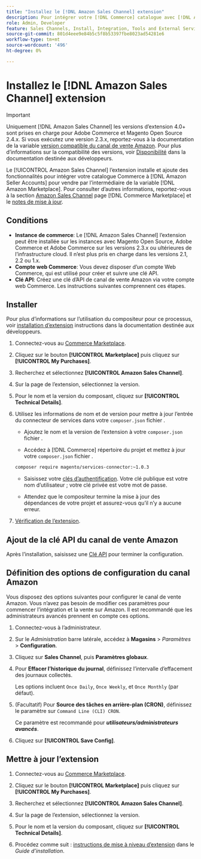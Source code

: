```yaml
---
title: "Installez le [!DNL Amazon Sales Channel] extension"
description: Pour intégrer votre [!DNL Commerce] catalogue avec [!DNL Amazon Seller Accounts] et vendre par l’intermédiaire de la variable [!DNL Amazon Marketplace], téléchargez et installez l’extension Amazon Sales Channel.
role: Admin, Developer
feature: Sales Channels, Install, Integration, Tools and External Services
source-git-commit: 801d4eee9e84b5c5f8b53397fbe8023ad54281e6
workflow-type: tm+mt
source-wordcount: '496'
ht-degree: 0%

---
```


# Installez le [!DNL Amazon Sales Channel] extension

>[!IMPORTANT]
>
>Uniquement [!DNL Amazon Sales Channel] les versions d’extension 4.0+ sont prises en charge pour Adobe Commerce et Magento Open Source 2.4.x. Si vous exécutez une version 2.3.x, reportez-vous à la documentation de la variable [version compatible du canal de vente Amazon](https://docs.magento.com/user-guide/v2.3/sales-channels/amazon/amazon-sales-channel.html). Pour plus d’informations sur la compatibilité des versions, voir [Disponibilité](https://experienceleague.adobe.com/docs/commerce-operations/release/product-availability.html) dans la documentation destinée aux développeurs.

Le [!UICONTROL Amazon Sales Channel] l’extension installe et ajoute des fonctionnalités pour intégrer votre catalogue Commerce à [!DNL Amazon Seller Accounts] pour vendre par l’intermédiaire de la variable [!DNL Amazon Marketplace]. Pour consulter d’autres informations, reportez-vous à la section [Amazon Sales Channel](https://marketplace.magento.com/magento-module-amazon.html) page [!DNL Commerce Marketplace] et le [notes de mise à jour](release-notes.md).

## Conditions

- **Instance de commerce**: Le [!DNL Amazon Sales Channel] l’extension peut être installée sur les instances avec Magento Open Source, Adobe Commerce et Adobe Commerce sur les versions 2.3.x ou ultérieures de l’infrastructure cloud. Il n’est plus pris en charge dans les versions 2.1, 2.2 ou 1.x.
- **Compte web Commerce**: Vous devez disposer d’un compte Web Commerce, qui est utilisé pour créer et suivre une clé API.
- **Clé API**: Créez une clé d’API de canal de vente Amazon via votre compte web Commerce. Les instructions suivantes comprennent ces étapes.

## Installer

Pour plus d’informations sur l’utilisation du compositeur pour ce processus, voir [installation d’extension](https://experienceleague.adobe.com/docs/commerce-operations/installation-guide/tutorials/extensions.html) instructions dans la documentation destinée aux développeurs.

1. Connectez-vous au [Commerce Marketplace](https://marketplace.magento.com/customer/account/).

1. Cliquez sur le bouton **[!UICONTROL Marketplace]** puis cliquez sur **[!UICONTROL My Purchases]**.

1. Recherchez et sélectionnez **[!UICONTROL Amazon Sales Channel]**.

1. Sur la page de l’extension, sélectionnez la version.

1. Pour le nom et la version du composant, cliquez sur **[!UICONTROL Technical Details]**.

1. Utilisez les informations de nom et de version pour mettre à jour l’entrée du connecteur de services dans votre `composer.json` fichier .

   - Ajoutez le nom et la version de l’extension à votre `composer.json` fichier .

   - Accédez à [!DNL Commerce] répertoire du projet et mettez à jour votre `composer.json` fichier .

   ```bash
   composer require magento/services-connector:~1.0.3
   ```

   - Saisissez votre [clés d’authentification](https://experienceleague.adobe.com/docs/commerce-operations/installation-guide/prerequisites/authentication-keys.html). Votre clé publique est votre nom d’utilisateur ; votre clé privée est votre mot de passe.

   - Attendez que le compositeur termine la mise à jour des dépendances de votre projet et assurez-vous qu’il n’y a aucune erreur.

1. [Vérification de l’extension](https://experienceleague.adobe.com/docs/commerce-operations/installation-guide/tutorials/extensions.html).

## Ajout de la clé API du canal de vente Amazon

Après l’installation, saisissez une [Clé API](./amazon-verify-api-key.md) pour terminer la configuration.

## Définition des options de configuration du canal Amazon

Vous disposez des options suivantes pour configurer le canal de vente Amazon. Vous n’avez pas besoin de modifier ces paramètres pour commencer l’intégration et la vente sur Amazon. Il est recommandé que les administrateurs avancés prennent en compte ces options.

1. Connectez-vous à l’administrateur.

1. Sur le _Administration_ barre latérale, accédez à **Magasins** > _Paramètres_ > **Configuration**.

1. Cliquez sur **Sales Channel**, puis **Paramètres globaux**.

1. Pour **Effacer l’historique du journal**, définissez l’intervalle d’effacement des journaux collectés.

   Les options incluent `Once Daily`, `Once Weekly`, et `Once Monthly` (par défaut).

1. (Facultatif) Pour **Source des tâches en arrière-plan (CRON)**, définissez le paramètre sur `Command Line (CLI) CRON`.

   Ce paramètre est recommandé pour **_utilisateurs/administrateurs avancés_**.

1. Cliquez sur **[!UICONTROL Save Config]**.

## Mettre à jour l’extension

1. Connectez-vous au [Commerce Marketplace](https://marketplace.magento.com/customer/account/).

1. Cliquez sur le bouton **[!UICONTROL Marketplace]** puis cliquez sur **[!UICONTROL My Purchases]**.

1. Recherchez et sélectionnez **[!UICONTROL Amazon Sales Channel]**.

1. Sur la page de l’extension, sélectionnez la version.

1. Pour le nom et la version du composant, cliquez sur **[!UICONTROL Technical Details]**.

1. Procédez comme suit : [instructions de mise à niveau d’extension](https://experienceleague.adobe.com/docs/commerce-operations/installation-guide/tutorials/extensions.html) dans le _Guide d’installation_.
